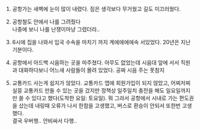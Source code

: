 1. 공항가는 새벽에 눈이 많이 내렸다.
  짐은 생각보다 무거웠고 길도 미끄러웠다.

2. 공항철도 안에서 나를 그려줬다    
  나중에 보니 나를 난쟁이마냥 그렸더라..

3. 6시에 집을 나와서 입국 수속을 마치기 까지 계에에에에속 서있었다. 20년은 지난 기분이다.

4. 공항에서 아드백 시음하는 곳을 마주쳤다. 아무도 없었는데 시음대 앞에 서서 직원과 대화하다보니 어느새 사람들이 몰려 있었다. 공짜 시음 주는 못참지

5. 교통카드 사는게 쉽지가 않았다. 교통카드 앱에 회원가입이 되지 않았고, 어찌저찌 실뭉 교통카드 만들 수 있는 곳을 겄지만 정책상 일주일치 충전을 해도 일요일까지만 쓸 수 있다고 했다(도착한 요일: 토요일).      뭐 그랴서 공항에서 시내로 가는 편도권을 샀는데 내링때 오류가 나서 한참을 고생했고, 버스로 환승이 안되서 또한번 고생했다.     
결국 우버행.. 안비싸서 다행..